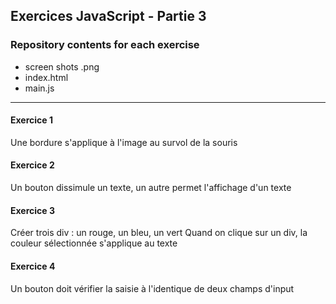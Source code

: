 ## Exercices JavaScript - Partie 3
### Repository contents for each exercise
* screen shots .png
* index.html
* main.js
---
#### Exercice 1
Une bordure s'applique à l'image au survol de la souris
#### Exercice 2
Un bouton dissimule un texte, un autre permet l'affichage d'un texte
#### Exercice 3
Créer trois div : un rouge, un bleu, un vert
Quand on clique sur un div, la couleur sélectionnée s'applique au texte
#### Exercice 4
Un bouton doit vérifier la saisie à l'identique de deux champs d'input
